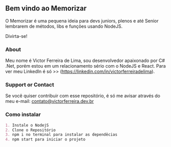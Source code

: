 ## Bem vindo ao Memorizar

O Memorizar é uma pequena ideia para devs juniors, plenos e até Senior lembrarem de métodos, libs e funções usando NodeJS.

Divirta-se!
### About

Meu nome é Victor Ferreira de Lima, sou desenvolvedor apaixonado por C# .Net, porém estou em um relacionamento sério com o NodeJS e React.
Para ver meu LinkedIn é só  >> (https://linkedin.com/in/victorferreiradelima).

### Support or Contact

Se você quiser contribuir com esse repositório, é só me avisar através do meu e-mail: contato@victorferreira.dev.br


### Como instalar

```markdown
1. Instale o NodejS
2. Clone o Repositório
3. npm i no terminal para instalar as dependêcias
4. npm start para iniciar o projeto
